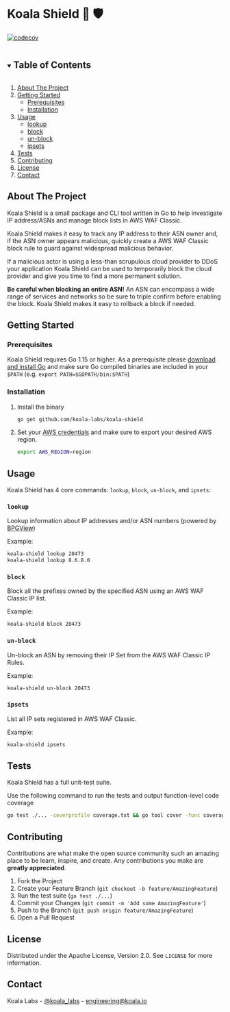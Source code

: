 # Koala Shield 🐨 🛡

[![codecov](https://codecov.io/gh/koala-labs/koala-shield/branch/main/graph/badge.svg?token=dTkxsZcXan)](https://codecov.io/gh/koala-labs/koala-shield)

<!-- TABLE OF CONTENTS -->
<details open="open">
  <summary><h2 style="display: inline-block">Table of Contents</h2></summary>
  <ol>
    <li>
      <a href="#about-the-project">About The Project</a>
    </li>
    <li>
      <a href="#getting-started">Getting Started</a>
      <ul>
        <li><a href="#prerequisites">Prerequisites</a></li>
        <li><a href="#installation">Installation</a></li>
      </ul>
    </li>
    <li>
      <a href="#usage">Usage</a>
      <ul>
        <li><a href="#lookup">lookup</a></li>
        <li><a href="#block">block</a></li>
        <li><a href="#un-block">un-block</a></li>
        <li><a href="#ipsets">ipsets</a></li>
      </ul>
    </li>
    <li><a href="#test">Tests</a></li>
    <li><a href="#contributing">Contributing</a></li>
    <li><a href="#license">License</a></li>
    <li><a href="#contact">Contact</a></li>
  </ol>
</details>

<!-- ABOUT THE PROJECT -->

## About The Project

Koala Shield is a small package and CLI tool written in Go to help investigate IP address/ASNs and manage block lists in AWS WAF Classic.

Koala Shield makes it easy to track any IP address to their ASN owner and, if the ASN owner appears malicious, quickly create a AWS WAF Classic block rule to guard against widespread malicious behavior.

If a malicious actor is using a less-than scrupulous cloud provider to DDoS your application Koala Shield can be used to temporarily block the cloud provider and give you time to find a more permanent solution.

**Be careful when blocking an entire ASN!** An ASN can encompass a wide range of services and networks so be sure to triple confirm before enabling the block. Koala Shield makes it easy to rollback a block if needed.

<!-- GETTING STARTED -->

## Getting Started

### Prerequisites

Koala Shield requires Go 1.15 or higher. As a prerequisite please [download and install Go](https://golang.org/doc/install) and make sure Go compiled binaries are included in your `$PATH` (e.g. `export PATH=$GOPATH/bin:$PATH`)

### Installation

1. Install the binary
   ```sh
   go get github.com/koala-labs/koala-shield
   ```
2. Set your [AWS credentials](https://docs.aws.amazon.com/cli/latest/userguide/cli-configure-quickstart.html#cli-configure-quickstart-config) and make sure to export your desired AWS region.
   ```sh
   export AWS_REGION=region
   ```

<!-- USAGE EXAMPLES -->

## Usage

Koala Shield has 4 core commands: `lookup`, `block`, `un-block`, and `ipsets`:

### `lookup`

Lookup information about IP addresses and/or ASN numbers (powered by [BPGView](https://bgpview.io/))

Example:

```sh
koala-shield lookup 20473
koala-shield lookup 8.6.8.0
```

### `block`

Block all the prefixes owned by the specified ASN using an AWS WAF Classic IP list.

Example:

```sh
koala-shield block 20473
```

### `un-block`

Un-block an ASN by removing their IP Set from the AWS WAF Classic IP Rules.

Example:

```sh
koala-shield un-block 20473
```

### `ipsets`

List all IP sets registered in AWS WAF Classic.

Example:

```sh
koala-shield ipsets
```

<!-- Tests -->

## Tests

Koala Shield has a full unit-test suite.

Use the following command to run the tests and output function-level code coverage

```sh
go test ./... -coverprofile coverage.txt && go tool cover -func coverage.txt
```

<!-- CONTRIBUTING -->

## Contributing

Contributions are what make the open source community such an amazing place to be learn, inspire, and create. Any contributions you make are **greatly appreciated**.

1. Fork the Project
2. Create your Feature Branch (`git checkout -b feature/AmazingFeature`)
3. Run the test suite (`go test ./...`)
4. Commit your Changes (`git commit -m 'Add some AmazingFeature'`)
5. Push to the Branch (`git push origin feature/AmazingFeature`)
6. Open a Pull Request

<!-- LICENSE -->

## License

Distributed under the Apache License, Version 2.0. See `LICENSE` for more information.

<!-- CONTACT -->

## Contact

Koala Labs - [@koala_labs](https://twitter.com/koala_labs) - engineering@koala.io
